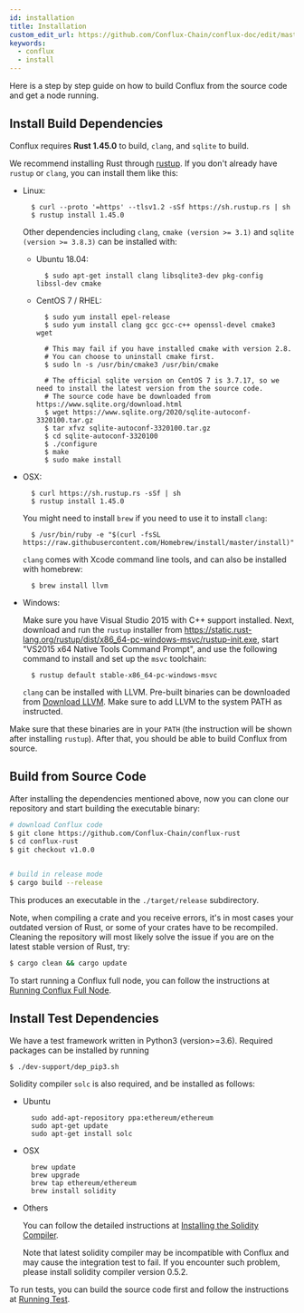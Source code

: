 ```yaml
---
id: installation
title: Installation
custom_edit_url: https://github.com/Conflux-Chain/conflux-doc/edit/master/docs/install.md
keywords:
  - conflux
  - install
---
```


Here is a step by step guide on how to build Conflux from the source code and get a node running.

## Install Build Dependencies

Conflux requires **Rust 1.45.0** to build,  `clang`, and `sqlite` to build.

We recommend installing Rust through [rustup](https://www.rustup.rs/). If you don't already have `rustup` or `clang`, you can install them like this:

* Linux:

        $ curl --proto '=https' --tlsv1.2 -sSf https://sh.rustup.rs | sh
        $ rustup install 1.45.0
    
    Other dependencies including `clang`, `cmake (version >= 3.1)` and `sqlite (version >= 3.8.3)` can be installed with:

    - Ubuntu 18.04:

            $ sudo apt-get install clang libsqlite3-dev pkg-config libssl-dev cmake
        
    - CentOS 7 / RHEL: 
    
            $ sudo yum install epel-release
            $ sudo yum install clang gcc gcc-c++ openssl-devel cmake3 wget

            # This may fail if you have installed cmake with version 2.8. 
            # You can choose to uninstall cmake first.
            $ sudo ln -s /usr/bin/cmake3 /usr/bin/cmake

            # The official sqlite version on CentOS 7 is 3.7.17, so we need to install the latest version from the source code.
            # The source code have be downloaded from https://www.sqlite.org/download.html
            $ wget https://www.sqlite.org/2020/sqlite-autoconf-3320100.tar.gz
            $ tar xfvz sqlite-autoconf-3320100.tar.gz
            $ cd sqlite-autoconf-3320100
            $ ./configure
            $ make
            $ sudo make install
    
* OSX:

        $ curl https://sh.rustup.rs -sSf | sh
        $ rustup install 1.45.0

    You might need to install `brew` if you need to use it to install `clang`:

        $ /usr/bin/ruby -e "$(curl -fsSL https://raw.githubusercontent.com/Homebrew/install/master/install)"
    
    `clang` comes with Xcode command line tools, and can also be installed with homebrew:
    
        $ brew install llvm    

* Windows:

    Make sure you have Visual Studio 2015 with C++ support installed. Next, download and run the `rustup` installer from https://static.rust-lang.org/rustup/dist/x86_64-pc-windows-msvc/rustup-init.exe, start "VS2015 x64 Native Tools Command Prompt", and use the following command to install and set up the `msvc` toolchain:

        $ rustup default stable-x86_64-pc-windows-msvc

    `clang` can be installed with LLVM. Pre-built binaries can be downloaded from [Download LLVM](https://releases.llvm.org/download.html#8.0.0). Make sure to add LLVM to the system PATH as instructed.

Make sure that these binaries are in your `PATH` (the instruction will be shown after installing `rustup`). After that, you should be able to build Conflux from source.

## Build from Source Code
After installing the dependencies mentioned above, now you can clone our repository and start building the executable binary:

```bash
# download Conflux code
$ git clone https://github.com/Conflux-Chain/conflux-rust
$ cd conflux-rust
$ git checkout v1.0.0


# build in release mode
$ cargo build --release
```

This produces an executable in the `./target/release` subdirectory.

Note, when compiling a crate and you receive errors, it's in most cases your
outdated version of Rust, or some of your crates have to be recompiled.
Cleaning the repository will most likely solve the issue if you are on the
latest stable version of Rust, try:

```bash
$ cargo clean && cargo update
```

To start running a Conflux full node, you can follow the instructions at [Running Conflux Full Node](get_started.md#running-conflux-full-node).

## Install Test Dependencies

We have a test framework written in Python3 (version>=3.6). Required packages can be installed by running
```bash
$ ./dev-support/dep_pip3.sh
```

Solidity compiler `solc` is also required, and be installed as follows:

* Ubuntu

        sudo add-apt-repository ppa:ethereum/ethereum
        sudo apt-get update
        sudo apt-get install solc

* OSX

        brew update
        brew upgrade
        brew tap ethereum/ethereum
        brew install solidity

* Others

    You can follow the detailed instructions at [Installing the Solidity Compiler](https://solidity.readthedocs.io/en/v0.5.7/installing-solidity.html#binary-packages).

    Note that latest solidity compiler may be incompatible with Conflux and may cause the integration test to fail. If you encounter such problem, please install solidity compiler version 0.5.2.

To run tests, you can build the source code first and follow the instructions at [Running Test](get_started.md#running-test).

